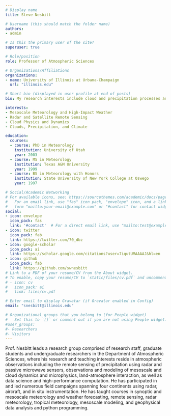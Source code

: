 ```yaml
---
# Display name
title: Steve Nesbitt

# Username (this should match the folder name)
authors:
- admin

# Is this the primary user of the site?
superuser: true

# Role/position
role: Professor of Atmospheric Sciences

# Organizations/Affiliations
organizations:
- name: University of Illinois at Urbana-Champaign
  url: "illinois.edu"

# Short bio (displayed in user profile at end of posts)
bio: My research interests include cloud and precipitation processes and their connections to weather and climate around the globe.

interests:
- Mesoscale Meteorology and High-Impact Weather
- Radar and Satellite Remote Sensing
- Cloud Physics and Dynamics
- Clouds, Precipitation, and Climate

education:
  courses:
  - course: PhD in Meteorology
    institution: University of Utah
    year: 2003
  - course: MS in Meteorology
    institution: Texas A&M University
    year: 1999
  - course: BS in Meteorology with Honors
    institution: State University of New York College at Oswego
    year: 1997

# Social/Academic Networking
# For available icons, see: https://sourcethemes.com/academic/docs/page-builder/#icons
#   For an email link, use "fas" icon pack, "envelope" icon, and a link in the
#   form "mailto:your-email@example.com" or "#contact" for contact widget.
social:
- icon: envelope
  icon_pack: fas
  link: '#contact'  # For a direct email link, use "mailto:test@example.org".
- icon: twitter
  icon_pack: fab
  link: https://twitter.com/70_dbz
- icon: google-scholar
  icon_pack: ai
  link: https://scholar.google.com/citations?user=7iqutUMAAAAJ&hl=en
- icon: github
  icon_pack: fab
  link: https://github.com/swnesbitt
# Link to a PDF of your resume/CV from the About widget.
# To enable, copy your resume/CV to `static/files/cv.pdf` and uncomment the lines below.
# - icon: cv
#   icon_pack: ai
#   link: files/cv.pdf

# Enter email to display Gravatar (if Gravatar enabled in Config)
email: "snesbitt@illinois.edu"

# Organizational groups that you belong to (for People widget)
#   Set this to `[]` or comment out if you are not using People widget.
#user_groups:
#- Researchers
#- Visitors
---
```


Prof. Nesbitt leads a research group comprised of research staff, graduate students and undergraduate researchers in the Department of Atmospheric Sciences, where his research and teaching interests reside in atmospheric observations including the remote sensing of precipitation using radar and passive microwave sensors, observations and modeling of mesoscale and cloud dynamics and microphysics, land-atmosphere interaction, as well as data science and high-performance computation. He has participated in and led numerous field campaigns spanning four continents using radar, aircraft, and in situ instrumentation. He has taught courses in synoptic and mesoscale meteorology and weather forecasting, remote sensing, radar meteorology, tropical meteorology, mesoscale modeling, and geophysical data analysis and python programming.
